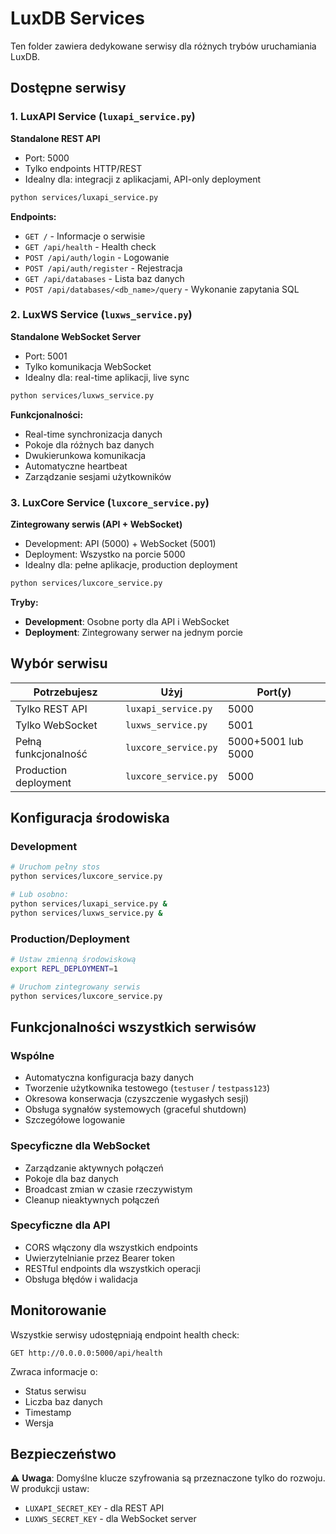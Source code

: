 
# LuxDB Services

Ten folder zawiera dedykowane serwisy dla różnych trybów uruchamiania LuxDB.

## Dostępne serwisy

### 1. LuxAPI Service (`luxapi_service.py`)
**Standalone REST API**
- Port: 5000
- Tylko endpoints HTTP/REST
- Idealny dla: integracji z aplikacjami, API-only deployment

```bash
python services/luxapi_service.py
```

**Endpoints:**
- `GET /` - Informacje o serwisie
- `GET /api/health` - Health check
- `POST /api/auth/login` - Logowanie
- `POST /api/auth/register` - Rejestracja
- `GET /api/databases` - Lista baz danych
- `POST /api/databases/<db_name>/query` - Wykonanie zapytania SQL

### 2. LuxWS Service (`luxws_service.py`)
**Standalone WebSocket Server**
- Port: 5001
- Tylko komunikacja WebSocket
- Idealny dla: real-time aplikacji, live sync

```bash
python services/luxws_service.py
```

**Funkcjonalności:**
- Real-time synchronizacja danych
- Pokoje dla różnych baz danych
- Dwukierunkowa komunikacja
- Automatyczne heartbeat
- Zarządzanie sesjami użytkowników

### 3. LuxCore Service (`luxcore_service.py`)
**Zintegrowany serwis (API + WebSocket)**
- Development: API (5000) + WebSocket (5001)
- Deployment: Wszystko na porcie 5000
- Idealny dla: pełne aplikacje, production deployment

```bash
python services/luxcore_service.py
```

**Tryby:**
- **Development**: Osobne porty dla API i WebSocket
- **Deployment**: Zintegrowany serwer na jednym porcie

## Wybór serwisu

| Potrzebujesz | Użyj | Port(y) |
|--------------|------|---------|
| Tylko REST API | `luxapi_service.py` | 5000 |
| Tylko WebSocket | `luxws_service.py` | 5001 |
| Pełną funkcjonalność | `luxcore_service.py` | 5000+5001 lub 5000 |
| Production deployment | `luxcore_service.py` | 5000 |

## Konfiguracja środowiska

### Development
```bash
# Uruchom pełny stos
python services/luxcore_service.py

# Lub osobno:
python services/luxapi_service.py &
python services/luxws_service.py &
```

### Production/Deployment
```bash
# Ustaw zmienną środowiskową
export REPL_DEPLOYMENT=1

# Uruchom zintegrowany serwis
python services/luxcore_service.py
```

## Funkcjonalności wszystkich serwisów

### Wspólne
- Automatyczna konfiguracja bazy danych
- Tworzenie użytkownika testowego (`testuser` / `testpass123`)
- Okresowa konserwacja (czyszczenie wygasłych sesji)
- Obsługa sygnałów systemowych (graceful shutdown)
- Szczegółowe logowanie

### Specyficzne dla WebSocket
- Zarządzanie aktywnych połączeń
- Pokoje dla baz danych
- Broadcast zmian w czasie rzeczywistym
- Cleanup nieaktywnych połączeń

### Specyficzne dla API
- CORS włączony dla wszystkich endpoints
- Uwierzytelnianie przez Bearer token
- RESTful endpoints dla wszystkich operacji
- Obsługa błędów i walidacja

## Monitorowanie

Wszystkie serwisy udostępniają endpoint health check:
```
GET http://0.0.0.0:5000/api/health
```

Zwraca informacje o:
- Status serwisu
- Liczba baz danych
- Timestamp
- Wersja

## Bezpieczeństwo

⚠️ **Uwaga**: Domyślne klucze szyfrowania są przeznaczone tylko do rozwoju. 
W produkcji ustaw:
- `LUXAPI_SECRET_KEY` - dla REST API
- `LUXWS_SECRET_KEY` - dla WebSocket server
